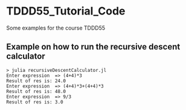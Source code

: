 # TDDD55_Tutorial_Code
Some examples for the course TDDD55

## Example on how to run the recursive descent calculator 
```
> julia recursiveDescentCalculator.jl
Enter expression  => (4+4)*3  
Result of res is: 24.0
Enter expression  => (4+4)*3+(4+4)*3
Result of res is: 48.0
Enter expression  => 9/3
Result of res is: 3.0
```
